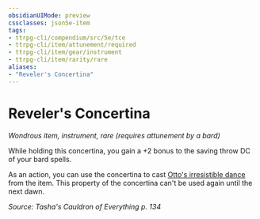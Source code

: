 ```yaml
---
obsidianUIMode: preview
cssclasses: json5e-item
tags:
- ttrpg-cli/compendium/src/5e/tce
- ttrpg-cli/item/attunement/required
- ttrpg-cli/item/gear/instrument
- ttrpg-cli/item/rarity/rare
aliases: 
- "Reveler's Concertina"
---
```

# Reveler's Concertina
*Wondrous item, instrument, rare (requires attunement by a bard)*  



While holding this concertina, you gain a +2 bonus to the saving throw DC of your bard spells.

As an action, you can use the concertina to cast [Otto's irresistible dance](3-Mechanics/CLI/spells/ottos-irresistible-dance.md) from the item. This property of the concertina can't be used again until the next dawn.

*Source: Tasha's Cauldron of Everything p. 134*